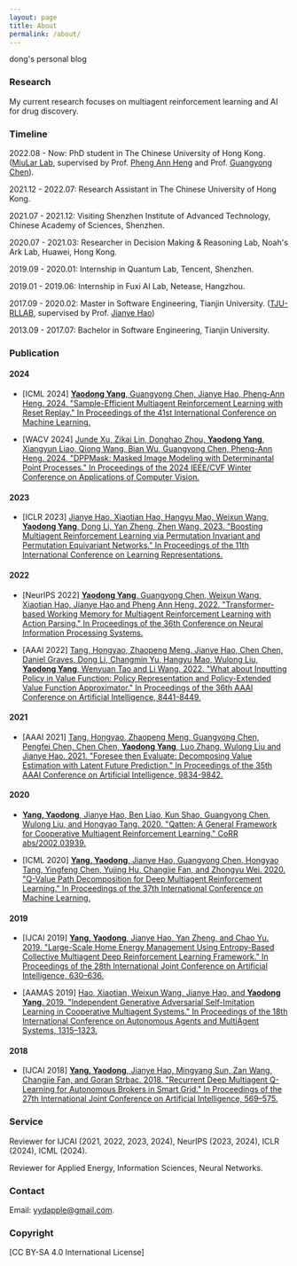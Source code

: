 ```yaml
---
layout: page
title: About
permalink: /about/
---
```


dong's personal blog

### Research

My current research focuses on multiagent reinforcement learning and AI for drug discovery.

### Timeline

2022.08 - Now: PhD student in The Chinese University of Hong Kong. ([MiuLar Lab](http://www.cse.cuhk.edu.hk/~pheng/4.html), 
supervised by Prof. [Pheng Ann Heng](http://www.cse.cuhk.edu.hk/~pheng/) and Prof. [Guangyong Chen](https://guangyongchen.github.io/)).

2021.12 - 2022.07: Research Assistant in The Chinese University of Hong Kong.

2021.07 - 2021.12: Visiting Shenzhen Institute of Advanced Technology, Chinese Academy of Sciences, Shenzhen.

2020.07 - 2021.03: Researcher in Decision Making & Reasoning Lab, Noah's Ark Lab, Huawei, Hong Kong.

2019.09 - 2020.01: Internship in Quantum Lab, Tencent, Shenzhen.

2019.01 - 2019.06: Internship in Fuxi AI Lab, Netease, Hangzhou.

2017.09 - 2020.02: Master in Software Engineering, Tianjin University. ([TJU-RLLAB](http://www.icdai.org/), supervised by Prof. [Jianye Hao](http://www.escience.cn/people/jianye/index.html))

2013.09 - 2017.07: Bachelor in Software Engineering, Tianjin University.

### Publication

#### 2024

- [ICML 2024] [**Yaodong Yang**, Guangyong Chen, Jianye Hao, Pheng-Ann Heng. 2024.
"Sample-Efficient Multiagent Reinforcement Learning with Reset Replay." 
In Proceedings of the 41st International Conference on Machine Learning.](https://openreview.net/pdf?id=w8ei1o9U5y)


- [WACV 2024] [Junde Xu, Zikai Lin, Donghao Zhou, **Yaodong Yang**, Xiangyun Liao, Qiong Wang, Bian Wu, Guangyong Chen, Pheng-Ann Heng. 2024.
"DPPMask: Masked Image Modeling with Determinantal Point Processes." 
In Proceedings of the 2024 IEEE/CVF Winter Conference on Applications of Computer Vision.](https://www.computer.org/csdl/proceedings-article/wacv/2024/189200c255/1W0fCRLxrX2)


#### 2023
- [ICLR 2023] [Jianye Hao, Xiaotian Hao, Hangyu Mao, Weixun Wang, **Yaodong Yang**, Dong Li, Yan Zheng, Zhen Wang. 2023.
"Boosting Multiagent Reinforcement Learning via Permutation Invariant and Permutation Equivariant Networks." 
In Proceedings of the 11th International Conference on Learning Representations.](https://openreview.net/forum?id=OxNQXyZK-K8)


#### 2022
- [NeurIPS 2022] [**Yaodong Yang**, Guangyong Chen, Weixun Wang, Xiaotian Hao, Jianye Hao and Pheng Ann Heng. 2022.
"Transformer-based Working Memory for Multiagent Reinforcement Learning with Action Parsing." 
In Proceedings of the 36th Conference on Neural Information Processing Systems.](https://openreview.net/forum?id=pd6ipu3jDw)


- [AAAI 2022] [Tang, Hongyao, Zhaopeng Meng, Jianye Hao, Chen Chen, Daniel Graves, Dong Li, Changmin Yu, Hangyu Mao, Wulong Liu, **Yaodong Yang**, Wenyuan Tao and Li Wang. 2022. 
"What about Inputting Policy in Value Function: Policy Representation and Policy-Extended Value Function Approximator." 
In Proceedings of the 36th AAAI Conference on Artificial Intelligence, 8441-8449.](https://ojs.aaai.org/index.php/AAAI/article/view/20820)

#### 2021
- [AAAI 2021] [Tang, Hongyao, Zhaopeng Meng, Guangyong Chen, Pengfei Chen, Chen Chen, **Yaodong Yang**, Luo Zhang, Wulong Liu and Jianye Hao. 2021. 
"Foresee then Evaluate: Decomposing Value Estimation with Latent Future Prediction."
In Proceedings of the 35th AAAI Conference on Artificial Intelligence, 9834-9842.](https://ojs.aaai.org/index.php/AAAI/article/view/17182)


#### 2020
- [**Yang, Yaodong**, Jianye Hao, Ben Liao, Kun Shao, Guangyong Chen, Wulong Liu, and Hongyao Tang. 2020. 
"Qatten: A General Framework for Cooperative Multiagent Reinforcement Learning."
CoRR abs/2002.03939.](https://arxiv.org/abs/2002.03939)


- [ICML 2020] [**Yang, Yaodong**, Jianye Hao, Guangyong Chen, Hongyao Tang, Yingfeng Chen, Yujing Hu, Changjie Fan, and Zhongyu Wei. 2020. 
"Q-Value Path Decomposition for Deep Multiagent Reinforcement Learning."
In Proceedings of the 37th International Conference on Machine Learning.](https://dl.acm.org/doi/10.5555/3524938.3525930)

#### 2019
- [IJCAI 2019] [**Yang, Yaodong**, Jianye Hao, Yan Zheng, and Chao Yu. 2019. 
"Large-Scale Home Energy Management Using Entropy-Based Collective Multiagent Deep Reinforcement Learning Framework."
In Proceedings of the 28th International Joint Conference on Artificial Intelligence, 630–636.](https://doi.org/10.24963/ijcai.2019/89)


- [AAMAS 2019] [Hao, Xiaotian, Weixun Wang, Jianye Hao, and **Yaodong Yang**. 2019. 
"Independent Generative Adversarial Self-Imitation Learning in Cooperative Multiagent Systems."
In Proceedings of the 18th International Conference on Autonomous Agents and MultiAgent Systems, 1315–1323.](http://dl.acm.org/citation.cfm?id=3306127.3331837)


#### 2018
- [IJCAI 2018] [**Yang, Yaodong**, Jianye Hao, Mingyang Sun, Zan Wang, Changjie Fan, and Goran Strbac. 2018. 
"Recurrent Deep Multiagent Q-Learning for Autonomous Brokers in Smart Grid."
In Proceedings of the 27th International Joint Conference on Artificial Intelligence, 569–575.](https://doi.org/10.24963/ijcai.2018/79)

### Service

Reviewer for IJCAI (2021, 2022, 2023, 2024), NeurIPS (2023, 2024), ICLR (2024), ICML (2024).

Reviewer for Applied Energy, Information Sciences, Neural Networks.

### Contact

Email: yydapple@gmail.com.

### Copyright

[CC BY-SA 4.0 International License]

